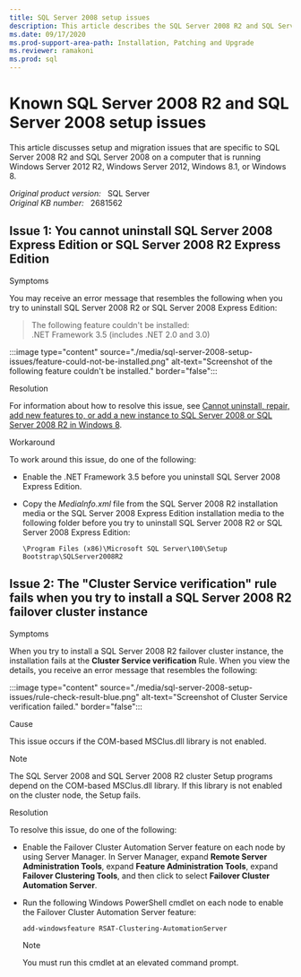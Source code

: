 ```yaml
---
title: SQL Server 2008 setup issues
description: This article describes the SQL Server 2008 R2 and SQL Server 2008 setup issues.
ms.date: 09/17/2020
ms.prod-support-area-path: Installation, Patching and Upgrade
ms.reviewer: ramakoni
ms.prod: sql
---
```

# Known SQL Server 2008 R2 and SQL Server 2008 setup issues

This article discusses setup and migration issues that are specific to SQL Server 2008 R2 and SQL Server 2008 on a computer that is running Windows Server 2012 R2, Windows Server 2012, Windows 8.1, or Windows 8.

_Original product version:_ &nbsp; SQL Server  
_Original KB number:_ &nbsp; 2681562

## Issue 1: You cannot uninstall SQL Server 2008 Express Edition or SQL Server 2008 R2 Express Edition

Symptoms

You may receive an error message that resembles the following when you try to uninstall SQL Server 2008 R2 or SQL Server 2008 Express Edition:

> The following feature couldn't be installed:  
.NET Framework 3.5 (includes .NET 2.0 and 3.0)

:::image type="content" source="./media/sql-server-2008-setup-issues/feature-could-not-be-installed.png" alt-text="Screenshot of the following feature couldn't be installed." border="false":::

Resolution

For information about how to resolve this issue, see [Cannot uninstall, repair, add new features to, or add a new instance to SQL Server 2008 or SQL Server 2008 R2 in Windows 8](https://support.microsoft.com/help/2861939).

Workaround

To work around this issue, do one of the following:

- Enable the .NET Framework 3.5 before you uninstall SQL Server 2008 Express Edition.
- Copy the *MediaInfo.xml* file from the SQL Server 2008 R2 installation media or the SQL Server 2008 Express Edition installation media to the following folder before you try to uninstall SQL Server 2008 R2 or SQL Server 2008 Express Edition:

    `\Program Files (x86)\Microsoft SQL Server\100\Setup Bootstrap\SQLServer2008R2`

## Issue 2: The "Cluster Service verification" rule fails when you try to install a SQL Server 2008 R2 failover cluster instance

Symptoms

When you try to install a SQL Server 2008 R2 failover cluster instance, the installation fails at the **Cluster Service verification** Rule. When you view the details, you receive an error message that resembles the following:

:::image type="content" source="./media/sql-server-2008-setup-issues/rule-check-result-blue.png" alt-text="Screenshot of Cluster Service verification failed." border="false":::

Cause

This issue occurs if the COM-based MSClus.dll library is not enabled.

> [!NOTE]
> The SQL Server 2008 and SQL Server 2008 R2 cluster Setup programs depend on the COM-based MSClus.dll library. If this library is not enabled on the cluster node, the Setup fails.

Resolution

To resolve this issue, do one of the following:

- Enable the Failover Cluster Automation Server feature on each node by using Server Manager. In Server Manager, expand **Remote Server Administration Tools**, expand **Feature Administration Tools**, expand **Failover Clustering Tools**, and then click to select **Failover Cluster Automation Server**.

- Run the following Windows PowerShell cmdlet on each node to enable the Failover Cluster Automation Server feature:

    ```powershell
    add-windowsfeature RSAT-Clustering-AutomationServer
    ```

    > [!NOTE]
    > You must run this cmdlet at an elevated command prompt.
